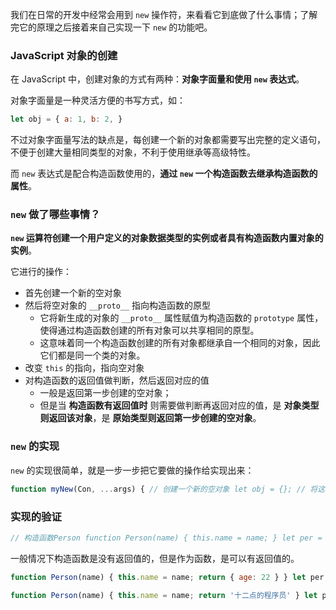 我们在日常的开发中经常会用到 `new` 操作符，来看看它到底做了什么事情；了解完它的原理之后接着来自己实现一下 `new` 的功能吧。

### JavaScript 对象的创建

在 JavaScript 中，创建对象的方式有两种：**对象字面量和使用 `new` 表达式**。

对象字面量是一种灵活方便的书写方式，如：

```js
let obj = { a: 1, b: 2, }
```

不过对象字面量写法的缺点是，每创建一个新的对象都需要写出完整的定义语句，不便于创建大量相同类型的对象，不利于使用继承等高级特性。

而 `new` 表达式是配合构造函数使用的，**通过 `new` 一个构造函数去继承构造函数的属性**。

### `new` 做了哪些事情？

**`new` 运算符创建一个用户定义的对象数据类型的实例或者具有构造函数内置对象的实例**。

它进行的操作：

-   首先创建一个新的空对象
-   然后将空对象的 `__proto__` 指向构造函数的原型
    -   它将新生成的对象的 `__proto__` 属性赋值为构造函数的 `prototype` 属性，使得通过构造函数创建的所有对象可以共享相同的原型。
    -   这意味着同一个构造函数创建的所有对象都继承自一个相同的对象，因此它们都是同一个类的对象。
-   改变 `this` 的指向，指向空对象
-   对构造函数的返回值做判断，然后返回对应的值
    -   一般是返回第一步创建的空对象；
    -   但是当 **构造函数有返回值时** 则需要做判断再返回对应的值，是 **对象类型则返回该对象**，是 **原始类型则返回第一步创建的空对象**。

### `new` 的实现

`new` 的实现很简单，就是一步一步把它要做的操作给实现出来：

```js
function myNew(Con, ...args) { // 创建一个新的空对象 let obj = {}; // 将这个空对象的__proto__指向构造函数的原型 // obj.__proto__ = Con.prototype; Object.setPrototypeOf(obj, Con.prototype); // 将this指向空对象 let res = Con.apply(obj, args); // 对构造函数返回值做判断，然后返回对应的值 return res instanceof Object ? res : obj; }
```

### 实现的验证

```js
// 构造函数Person function Person(name) { this.name = name; } let per = myNew(Person, '你好，new'); console.log(per); // {name: "你好，new"} console.log(per.constructor === Person); // true console.log(per.__proto__ === Person.prototype); // true
```

一般情况下构造函数是没有返回值的，但是作为函数，是可以有返回值的。

```js
function Person(name) { this.name = name; return { age: 22 } } let per = myNew(Person, '你好，new'); // 当构造函数返回对象类型的数据时，会直接返回这个数据， new 操作符无效 console.log(per); // {age: 22}
```

```js
function Person(name) { this.name = name; return '十二点的程序员' } let per = myNew(Person, '你好，new'); // 而当构造函数返回基础类型的数据，则会被忽略 console.log(per); // {name: "你好，new"}
```